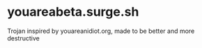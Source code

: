 # youareabeta.surge.sh
Trojan inspired by youareanidiot.org, made to be better and more destructive
